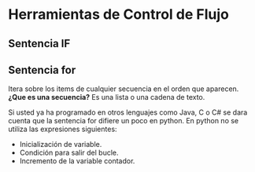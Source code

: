 # Herramientas de Control de Flujo

## Sentencia IF

## Sentencia __for__
Itera sobre los items de cualquier secuencia en el orden que aparecen.  
__¿Que es una secuencia?__ Es una lista o una cadena de texto.

Si usted ya ha programado en otros lenguajes como Java, C o C# se dara cuenta que la sentencia for difiere un poco en python. En python no se utiliza las expresiones siguientes:

* Inicialización de variable.
* Condición para salir del bucle.
* Incremento de la variable contador.